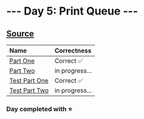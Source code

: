 # --- Day 5: Print Queue ---

## [Source](http://adventofcode.com/2024/day/5)

| Name                                                                                                 | Correctness    |
| :--------------------------------------------------------------------------------------------------- | :------------- |
| [Part One](https://github.com/ssynowiec/AdventOfCode/blob/main/2024/Day%2005/part-one.ts)            | Correct ✅     |
| [Part Two](https://github.com/ssynowiec/AdventOfCode/blob/main/2024/Day%2005/part-two.ts)            | in progress... |
| [Test Part One](https://github.com/ssynowiec/AdventOfCode/blob/main/2024/Day%2005/index.test.ts#L7)  | Correct ✅     |
| [Test Part Two](https://github.com/ssynowiec/AdventOfCode/blob/main/2024/Day%2005/index.test.ts#L19) | in progress... |

### Day completed with ⭐
